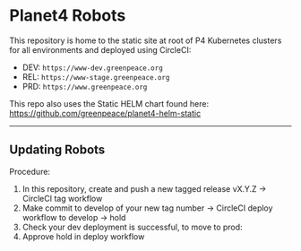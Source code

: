 # Planet4 Robots

This repository is home to the static site at root of P4 Kubernetes clusters for
all environments and deployed using CircleCI:

- DEV: `https://www-dev.greenpeace.org`
- REL: `https://www-stage.greenpeace.org`
- PRD: `https://www.greenpeace.org`

This repo also uses the Static HELM chart found here:  
https://github.com/greenpeace/planet4-helm-static

---

## Updating Robots
Procedure:
1. In this repository, create and push a new tagged release vX.Y.Z -> CircleCI tag workflow
2. Make commit to develop of your new tag number -> CircleCI deploy workflow to develop -> hold
3. Check your dev deployment is successful, to move to prod:
4. Approve hold in deploy workflow

